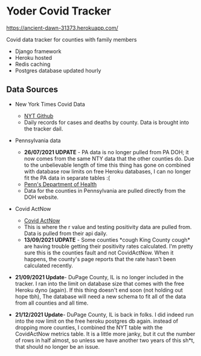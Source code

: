 # Yoder Covid Tracker

https://ancient-dawn-31373.herokuapp.com/

Covid data tracker for counties with family members

* Django framework
* Heroku hosted
* Redis caching 
* Postgres database updated hourly 

## Data Sources

*  New York Times Covid Data
	*  [NYT Github](https://github.com/nytimes/covid-19-data)
	*  Daily records for cases and deaths by county. Data is brought into the tracker dail.
* Pennsylvania data
	* 	**26/07/2021 UDPATE** - PA data is no longer pulled from PA DOH; it now comes from the same NTY data that the other counties do. Due to the unbelievable length of time this thing has gone on combined with database row limits on free Heroku databases, I can no longer fit the PA data in separate tables :(
	* 	[Penn's Department of Health](https://www.health.pa.gov/topics/disease/coronavirus/Pages/Cases.aspx)
	*  Data for the counties in Pennsylvania are pulled directly from the DOH website.
*  Covid ActNow
	*  [Covid ActNow](href=https://covidactnow.org/)
	*  This is where the r value and testing positivity data are pulled from. Data is pulled from their api daily.
	*  **13/09/2021 UDPATE**  - Some counties \*cough King County cough* are having trouble getting their positivity rates calculated. I'm pretty sure this is the counties fault and not CovidActNow. When it happens, the county's page reports that the rate hasn't been calculated recently.  
*  **21/09/2021 Update**- DuPage County, IL is no longer included in the tracker. I ran into the limit on database size that comes with the free Heroku dyno (again). If this thing doesn't end soon (not holding out hope tbh), The database will need a new schema to fit all of the data from all counties and all time.

*  **21/12/2021 Update**- DuPage County, IL is back in folks. I did indeed run into the row limit on the free heroku postgres db again. instead of dropping more counties, I combined the NYT table with the CovidActNow metrics table. It is a little more janky, but it cut the number of rows in half almost, so unless we have another two years of this sh*t, that should no longer be an issue.